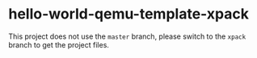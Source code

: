 # hello-world-qemu-template-xpack

This project does not use the `master` branch, please
switch to the `xpack` branch to get the project files.
